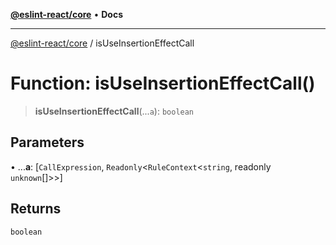 [**@eslint-react/core**](../README.md) • **Docs**

***

[@eslint-react/core](../README.md) / isUseInsertionEffectCall

# Function: isUseInsertionEffectCall()

> **isUseInsertionEffectCall**(...`a`): `boolean`

## Parameters

• ...**a**: [`CallExpression`, `Readonly`\<`RuleContext`\<`string`, readonly `unknown`[]\>\>]

## Returns

`boolean`
